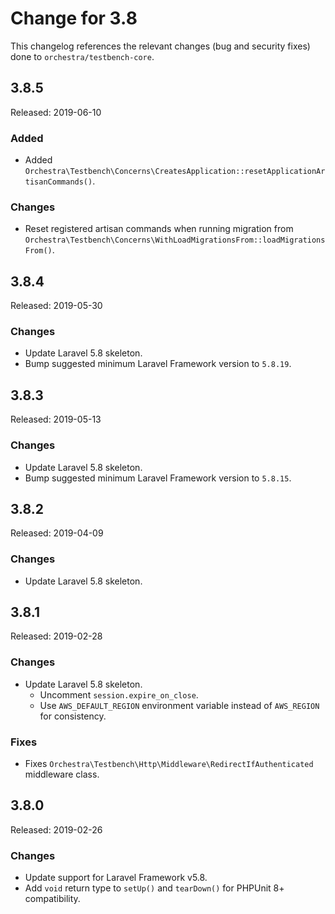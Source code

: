 # Change for 3.8

This changelog references the relevant changes (bug and security fixes) done to `orchestra/testbench-core`.

## 3.8.5

Released: 2019-06-10

### Added

* Added `Orchestra\Testbench\Concerns\CreatesApplication::resetApplicationArtisanCommands()`.

### Changes

* Reset registered artisan commands when running migration from `Orchestra\Testbench\Concerns\WithLoadMigrationsFrom::loadMigrationsFrom()`.

## 3.8.4

Released: 2019-05-30

### Changes

* Update Laravel 5.8 skeleton.
* Bump suggested minimum Laravel Framework version to `5.8.19`.

## 3.8.3

Released: 2019-05-13

### Changes

* Update Laravel 5.8 skeleton.
* Bump suggested minimum Laravel Framework version to `5.8.15`.

## 3.8.2

Released: 2019-04-09

### Changes

* Update Laravel 5.8 skeleton.

## 3.8.1

Released: 2019-02-28

### Changes

* Update Laravel 5.8 skeleton.
    - Uncomment `session.expire_on_close`.
    - Use `AWS_DEFAULT_REGION` environment variable instead of `AWS_REGION` for consistency.

### Fixes

* Fixes `Orchestra\Testbench\Http\Middleware\RedirectIfAuthenticated` middleware class.

## 3.8.0

Released: 2019-02-26

### Changes

* Update support for Laravel Framework v5.8.
* Add `void` return type to `setUp()` and `tearDown()` for PHPUnit 8+ compatibility. 
